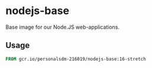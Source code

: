 # nodejs-base

Base image for our Node.JS web-applications.

## Usage

```Dockerfile
FROM gcr.io/personalsdm-216019/nodejs-base:16-stretch
```

